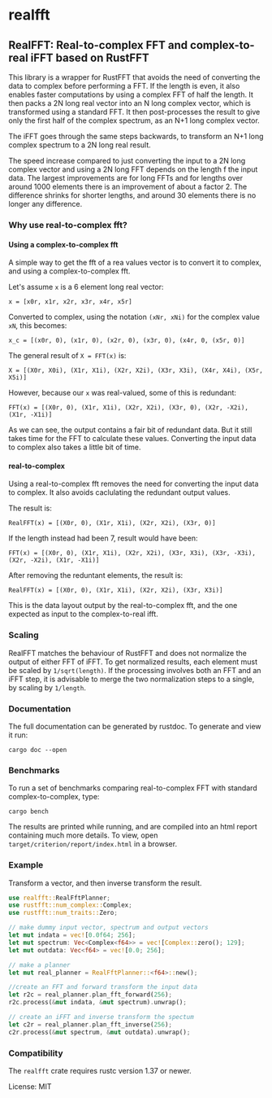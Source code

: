 # realfft

## RealFFT: Real-to-complex FFT and complex-to-real iFFT based on RustFFT

This library is a wrapper for RustFFT that avoids the need of converting the data to complex before performing a FFT.
If the length is even, it also enables faster computations by using a complex FFT of half the length.
It then packs a 2N long real vector into an N long complex vector, which is transformed using a standard FFT.
It then post-processes the result to give only the first half of the complex spectrum, as an N+1 long complex vector.

The iFFT goes through the same steps backwards, to transform an N+1 long complex spectrum to a 2N long real result.

The speed increase compared to just converting the input to a 2N long complex vector
and using a 2N long FFT depends on the length f the input data.
The largest improvements are for long FFTs and for lengths over around 1000 elements there is an improvement of about a factor 2.
The difference shrinks for shorter lengths, and around 30 elements there is no longer any difference.

### Why use real-to-complex fft?
#### Using a complex-to-complex fft
A simple way to get the fft of a rea values vector is to convert it to complex, and using a complex-to-complex fft.

Let's assume `x` is a 6 element long real vector:
```
x = [x0r, x1r, x2r, x3r, x4r, x5r]
```

Converted to complex, using the notation `(xNr, xNi)` for the complex value `xN`, this becomes:
```
x_c = [(x0r, 0), (x1r, 0), (x2r, 0), (x3r, 0), (x4r, 0, (x5r, 0)]
```


The general result of `X = FFT(x)` is:
```
X = [(X0r, X0i), (X1r, X1i), (X2r, X2i), (X3r, X3i), (X4r, X4i), (X5r, X5i)]
```

However, because our `x` was real-valued, some of this is redundant:
```
FFT(x) = [(X0r, 0), (X1r, X1i), (X2r, X2i), (X3r, 0), (X2r, -X2i), (X1r, -X1i)]
```

As we can see, the output contains a fair bit of redundant data. But it still takes time for the FFT to calculate these values. Converting the input data to complex also takes a little bit of time.

#### real-to-complex
Using a real-to-complex fft removes the need for converting the input data to complex.
It also avoids caclulating the redundant output values.

The result is:
```
RealFFT(x) = [(X0r, 0), (X1r, X1i), (X2r, X2i), (X3r, 0)]
```

If the length instead had been 7, result would have been:
```
FFT(x) = [(X0r, 0), (X1r, X1i), (X2r, X2i), (X3r, X3i), (X3r, -X3i), (X2r, -X2i), (X1r, -X1i)]
```
After removing the reduntant elements, the result is:
```
RealFFT(x) = [(X0r, 0), (X1r, X1i), (X2r, X2i), (X3r, X3i)]
```

This is the data layout output by the real-to-complex fft, and the one expected as input to the complex-to-real ifft.

### Scaling
RealFFT matches the behaviour of RustFFT and does not normalize the output of either FFT of iFFT. To get normalized results, each element must be scaled by `1/sqrt(length)`. If the processing involves both an FFT and an iFFT step, it is advisable to merge the two normalization steps to a single, by scaling by `1/length`.

### Documentation

The full documentation can be generated by rustdoc. To generate and view it run:
```
cargo doc --open
```

### Benchmarks

To run a set of benchmarks comparing real-to-complex FFT with standard complex-to-complex, type:
```
cargo bench
```
The results are printed while running, and are compiled into an html report containing much more details.
To view, open `target/criterion/report/index.html` in a browser.

### Example
Transform a vector, and then inverse transform the result.
```rust
use realfft::RealFftPlanner;
use rustfft::num_complex::Complex;
use rustfft::num_traits::Zero;

// make dummy input vector, spectrum and output vectors
let mut indata = vec![0.0f64; 256];
let mut spectrum: Vec<Complex<f64>> = vec![Complex::zero(); 129];
let mut outdata: Vec<f64> = vec![0.0; 256];

// make a planner
let mut real_planner = RealFftPlanner::<f64>::new();

//create an FFT and forward transform the input data
let r2c = real_planner.plan_fft_forward(256);
r2c.process(&mut indata, &mut spectrum).unwrap();

// create an iFFT and inverse transform the spectum
let c2r = real_planner.plan_fft_inverse(256);
c2r.process(&mut spectrum, &mut outdata).unwrap();
```

### Compatibility

The `realfft` crate requires rustc version 1.37 or newer.

License: MIT
